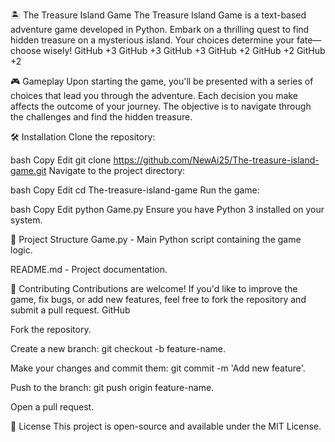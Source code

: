 🏝️ The Treasure Island Game
The Treasure Island Game is a text-based adventure game developed in Python. Embark on a thrilling quest to find hidden treasure on a mysterious island. Your choices determine your fate—choose wisely!
GitHub
+3
GitHub
+3
GitHub
+3
GitHub
+2
GitHub
+2
GitHub
+2

🎮 Gameplay
Upon starting the game, you'll be presented with a series of choices that lead you through the adventure. Each decision you make affects the outcome of your journey. The objective is to navigate through the challenges and find the hidden treasure.

🛠️ Installation
Clone the repository:

bash
Copy
Edit
git clone https://github.com/NewAi25/The-treasure-island-game.git
Navigate to the project directory:

bash
Copy
Edit
cd The-treasure-island-game
Run the game:

bash
Copy
Edit
python Game.py
Ensure you have Python 3 installed on your system.

📂 Project Structure
Game.py - Main Python script containing the game logic.

README.md - Project documentation.

🤝 Contributing
Contributions are welcome! If you'd like to improve the game, fix bugs, or add new features, feel free to fork the repository and submit a pull request.
GitHub

Fork the repository.

Create a new branch: git checkout -b feature-name.

Make your changes and commit them: git commit -m 'Add new feature'.

Push to the branch: git push origin feature-name.

Open a pull request.

📄 License
This project is open-source and available under the MIT License.

